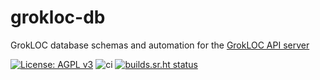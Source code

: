 # grokloc-db
GrokLOC database schemas and automation for the
[GrokLOC API server](https://git.sr.ht/~grokloc/grokloc-apiserver)

[![License: AGPL v3](https://img.shields.io/badge/License-AGPL%20v3-blue.svg)](https://www.gnu.org/licenses/agpl-3.0)
![ci](https://github.com/grokloc/grokloc-db/actions/workflows/ci.yml/badge.svg)
[![builds.sr.ht status](https://builds.sr.ht/~grokloc/grokloc-db.svg)](https://builds.sr.ht/~grokloc/grokloc-db?)
